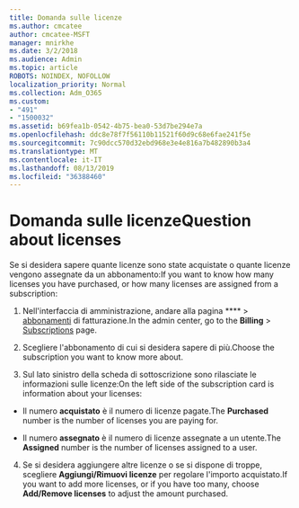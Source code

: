 ```yaml
---
title: Domanda sulle licenze
ms.author: cmcatee
author: cmcatee-MSFT
manager: mnirkhe
ms.date: 3/2/2018
ms.audience: Admin
ms.topic: article
ROBOTS: NOINDEX, NOFOLLOW
localization_priority: Normal
ms.collection: Adm_O365
ms.custom:
- "491"
- "1500032"
ms.assetid: b69fea1b-0542-4b75-bea0-53d7be294e7a
ms.openlocfilehash: ddc8e78f7f56110b11521f60d9c68e6fae241f5e
ms.sourcegitcommit: 7c90dcc570d32ebd968e3e4e816a7b482890b3a4
ms.translationtype: MT
ms.contentlocale: it-IT
ms.lasthandoff: 08/13/2019
ms.locfileid: "36388460"
---
```

# <a name="question-about-licenses"></a><span data-ttu-id="edfd2-102">Domanda sulle licenze</span><span class="sxs-lookup"><span data-stu-id="edfd2-102">Question about licenses</span></span>

<span data-ttu-id="edfd2-103">Se si desidera sapere quante licenze sono state acquistate o quante licenze vengono assegnate da un abbonamento:</span><span class="sxs-lookup"><span data-stu-id="edfd2-103">If you want to know how many licenses you have purchased, or how many licenses are assigned from a subscription:</span></span>
  
1. <span data-ttu-id="edfd2-104">Nell'interfaccia di amministrazione, andare alla pagina \*\*\*\* \> [abbonamenti](https://go.microsoft.com/fwlink/p/?linkid=842054) di fatturazione.</span><span class="sxs-lookup"><span data-stu-id="edfd2-104">In the admin center, go to the **Billing** \> [Subscriptions](https://go.microsoft.com/fwlink/p/?linkid=842054) page.</span></span>

2. <span data-ttu-id="edfd2-105">Scegliere l'abbonamento di cui si desidera sapere di più.</span><span class="sxs-lookup"><span data-stu-id="edfd2-105">Choose the subscription you want to know more about.</span></span>

3. <span data-ttu-id="edfd2-106">Sul lato sinistro della scheda di sottoscrizione sono rilasciate le informazioni sulle licenze:</span><span class="sxs-lookup"><span data-stu-id="edfd2-106">On the left side of the subscription card is information about your licenses:</span></span>

  - <span data-ttu-id="edfd2-107">Il numero **acquistato** è il numero di licenze pagate.</span><span class="sxs-lookup"><span data-stu-id="edfd2-107">The **Purchased** number is the number of licenses you are paying for.</span></span>

  - <span data-ttu-id="edfd2-108">Il numero **assegnato** è il numero di licenze assegnate a un utente.</span><span class="sxs-lookup"><span data-stu-id="edfd2-108">The **Assigned** number is the number of licenses assigned to a user.</span></span>

4. <span data-ttu-id="edfd2-109">Se si desidera aggiungere altre licenze o se si dispone di troppe, scegliere **Aggiungi/Rimuovi licenze** per regolare l'importo acquistato.</span><span class="sxs-lookup"><span data-stu-id="edfd2-109">If you want to add more licenses, or if you have too many, choose **Add/Remove licenses** to adjust the amount purchased.</span></span>